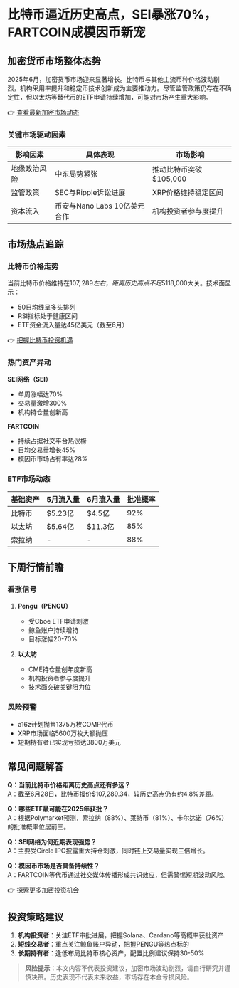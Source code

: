 # 比特币逼近历史高点，SEI暴涨70%，FARTCOIN成模因币新宠

## 加密货币市场整体态势
2025年6月，加密货币市场迎来显著增长。比特币与其他主流币种价格波动剧烈，机构采用率提升和稳定币技术创新成为主要推动力。尽管监管政策仍存在不确定性，但以太坊等替代币的ETF申请持续增加，可能对市场产生重大影响。

👉 [查看最新加密市场动态](https://bit.ly/okx_welcome)

### 关键市场驱动因素
| 影响因素          | 具体表现                          | 市场影响                |
|-------------------|-----------------------------------|-------------------------|
| 地缘政治风险      | 中东局势紧张                      | 推动比特币突破$105,000  |
| 监管政策          | SEC与Ripple诉讼进展               | XRP价格维持稳定区间     |
| 资本流入          | 币安与Nano Labs 10亿美元合作      | 机构投资者参与度提升    |

## 市场热点追踪

### 比特币价格走势
当前比特币价格维持在$107,289左右，距离历史高点不足5%。受美联储降息预期影响，市场普遍预测短期内可能突破$118,000大关。技术面显示：
- 50日均线呈多头排列
- RSI指标处于健康区间
- ETF资金流入量达45亿美元（截至6月）

👉 [把握比特币投资机遇](https://bit.ly/okx_welcome)

### 热门资产异动
**SEI网络（SEI）**
- 单周涨幅达70%
- 交易量激增300%
- 机构持仓量创新高

**FARTCOIN**
- 持续占据社交平台热议榜
- 日均交易量增长45%
- 模因币市场占有率达28%

### ETF市场动态
| 基础资产 | 5月流入量 | 6月流入量 | 批准概率 |
|----------|-----------|-----------|----------|
| 比特币   | $5.23亿   | $4.5亿    | 92%      |
| 以太坊   | $5.64亿   | $11.3亿   | 85%      |
| 索拉纳   | -         | -         | 88%      |

## 下周行情前瞻

### 看涨信号
1. **Pengu（PENGU）**
   - 受Cboe ETF申请刺激
   - 鲸鱼账户持续增持
   - 目标涨幅20-70%

2. **以太坊**
   - CME持仓量创年度新高
   - 机构投资者参与度提升
   - 技术面突破关键阻力位

### 风险预警
- a16z计划抛售1375万枚COMP代币
- XRP市场面临5600万枚大额抛压
- 短期持有者已实现亏损达3800万美元

## 常见问题解答

**Q：当前比特币价格距离历史高点还有多远？**  
A：截至6月28日，比特币报价$107,289.34，较历史高点仍有约4.8%差距。

**Q：哪些ETF最可能在2025年获批？**  
A：根据Polymarket预测，索拉纳（88%）、莱特币（81%）、卡尔达诺（76%）的批准概率位居前三。

**Q：SEI网络为何近期表现强势？**  
A：主要受Circle IPO披露重大持仓刺激，同时链上交易量实现三倍增长。

**Q：模因币市场是否具备持续性？**  
A：FARTCOIN等代币通过社交媒体传播形成共识效应，但需警惕短期波动风险。

👉 [探索更多加密投资机会](https://bit.ly/okx_welcome)

## 投资策略建议
1. **机构投资者**：关注ETF审批进展，把握Solana、Cardano等高概率获批资产
2. **短线交易者**：重点关注鲸鱼账户异动，把握PENGU等热点标的
3. **长期持有者**：逢低布局比特币核心资产，配置比例建议保持30-50%

> **风险提示**：本文内容不代表投资建议，加密市场波动剧烈，请自行研究并谨慎决策。历史表现不代表未来收益，市场存在本金亏损风险。